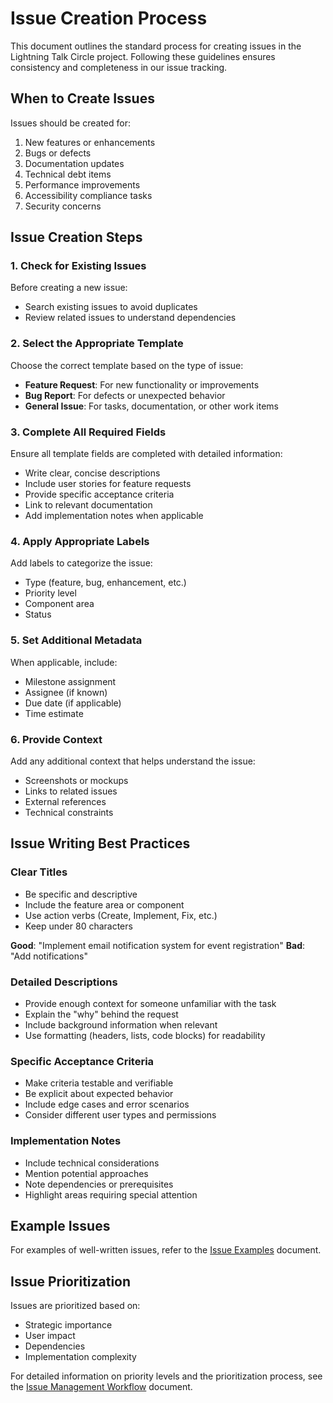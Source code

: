 # Issue Creation Process

This document outlines the standard process for creating issues in the Lightning Talk Circle project. Following these guidelines ensures consistency and completeness in our issue tracking.

## When to Create Issues

Issues should be created for:

1. New features or enhancements
2. Bugs or defects
3. Documentation updates
4. Technical debt items
5. Performance improvements
6. Accessibility compliance tasks
7. Security concerns

## Issue Creation Steps

### 1. Check for Existing Issues

Before creating a new issue:
- Search existing issues to avoid duplicates
- Review related issues to understand dependencies

### 2. Select the Appropriate Template

Choose the correct template based on the type of issue:
- **Feature Request**: For new functionality or improvements
- **Bug Report**: For defects or unexpected behavior
- **General Issue**: For tasks, documentation, or other work items

### 3. Complete All Required Fields

Ensure all template fields are completed with detailed information:
- Write clear, concise descriptions
- Include user stories for feature requests
- Provide specific acceptance criteria
- Link to relevant documentation
- Add implementation notes when applicable

### 4. Apply Appropriate Labels

Add labels to categorize the issue:
- Type (feature, bug, enhancement, etc.)
- Priority level
- Component area
- Status

### 5. Set Additional Metadata

When applicable, include:
- Milestone assignment
- Assignee (if known)
- Due date (if applicable)
- Time estimate

### 6. Provide Context

Add any additional context that helps understand the issue:
- Screenshots or mockups
- Links to related issues
- External references
- Technical constraints

## Issue Writing Best Practices

### Clear Titles

- Be specific and descriptive
- Include the feature area or component
- Use action verbs (Create, Implement, Fix, etc.)
- Keep under 80 characters

**Good**: "Implement email notification system for event registration"
**Bad**: "Add notifications"

### Detailed Descriptions

- Provide enough context for someone unfamiliar with the task
- Explain the "why" behind the request
- Include background information when relevant
- Use formatting (headers, lists, code blocks) for readability

### Specific Acceptance Criteria

- Make criteria testable and verifiable
- Be explicit about expected behavior
- Include edge cases and error scenarios
- Consider different user types and permissions

### Implementation Notes

- Include technical considerations
- Mention potential approaches
- Note dependencies or prerequisites
- Highlight areas requiring special attention

## Example Issues

For examples of well-written issues, refer to the [Issue Examples](/docs/project/issue-examples.md) document.

## Issue Prioritization

Issues are prioritized based on:
- Strategic importance
- User impact
- Dependencies
- Implementation complexity

For detailed information on priority levels and the prioritization process, see the [Issue Management Workflow](/docs/project/issue-management-workflow.md) document.